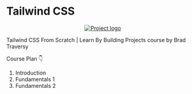 # Tailwind CSS

<p align="center">
  <a href="" rel="noopener">
 <img src="https://i.imgur.com/AZ2iWek.png" alt="Project logo"></a>
</p>
Tailwind CSS From Scratch | Learn By Building Projects course by Brad Traversy

Course Plan 👇

1. Introduction
2. Fundamentals 1
3. Fundamentals 2
